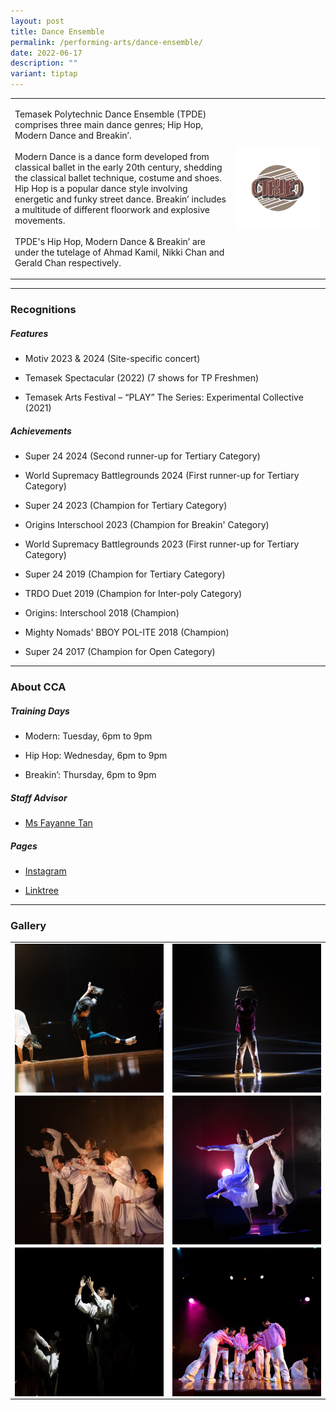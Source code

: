 ```yaml
---
layout: post
title: Dance Ensemble
permalink: /performing-arts/dance-ensemble/
date: 2022-06-17
description: ""
variant: tiptap
---
```

<table style="minWidth: 50px">
<colgroup>
<col>
<col>
</colgroup>
<tbody>
<tr>
<td rowspan="1" colspan="1">
<p>Temasek Polytechnic Dance Ensemble (TPDE) comprises three main dance genres;
Hip Hop, Modern Dance and Breakin’.
<br>
<br>Modern Dance is a dance form developed from classical ballet in the early
20th century, shedding the classical ballet technique, costume and shoes.
Hip Hop is a popular dance style involving energetic and funky street dance.
Breakin’ includes a multitude of different floorwork and explosive movements.
<br>
<br>TPDE's Hip Hop, Modern Dance &amp; Breakin’ are under the tutelage of
Ahmad Kamil, Nikki Chan and Gerald Chan respectively.</p>
</td>
<td rowspan="1" colspan="1">
<div class="isomer-image-wrapper">
<img style="display:block;margin-left:auto;margin-right:auto;" height="auto" width="100%" alt="DE" src="/images/Arts/DE/DE_logo.png">
</div>
</td>
</tr>
</tbody>
</table>
<hr>
<h3>Recognitions</h3>
<h5>Features</h5>
<ul data-tight="true" class="tight">
<li>
<p>Motiv 2023 &amp; 2024 (Site-specific concert)</p>
</li>
<li>
<p>Temasek Spectacular (2022) (7 shows for TP Freshmen)</p>
</li>
<li>
<p>Temasek Arts Festival – “PLAY” The Series: Experimental Collective (2021)</p>
</li>
</ul>
<h5>Achievements</h5>
<ul data-tight="true" class="tight">
<li>
<p>Super 24 2024 (Second runner-up for Tertiary Category)</p>
</li>
<li>
<p>World Supremacy Battlegrounds 2024 (First runner-up for Tertiary Category)</p>
</li>
<li>
<p>Super 24 2023 (Champion for Tertiary Category)</p>
</li>
<li>
<p>Origins Interschool 2023 (Champion for Breakin' Category)</p>
</li>
<li>
<p>World Supremacy Battlegrounds 2023 (First runner-up for Tertiary Category)</p>
</li>
<li>
<p>Super 24 2019 (Champion for Tertiary Category)</p>
</li>
<li>
<p>TRDO Duet 2019 (Champion for Inter-poly Category)</p>
</li>
<li>
<p>Origins: Interschool 2018 (Champion)</p>
</li>
<li>
<p>Mighty Nomads' BBOY POL-ITE 2018 (Champion)</p>
</li>
<li>
<p>Super 24 2017 (Champion for Open Category)</p>
</li>
</ul>
<hr>
<h3>About CCA</h3>
<h5>Training Days</h5>
<ul data-tight="true" class="tight">
<li>
<p>Modern: Tuesday, 6pm to 9pm</p>
</li>
<li>
<p>Hip Hop: Wednesday, 6pm to 9pm</p>
</li>
<li>
<p>Breakin’: Thursday, 6pm to 9pm</p>
</li>
</ul>
<h5>Staff Advisor</h5>
<ul data-tight="true" class="tight">
<li>
<p><a href="mailto:Fayanne_Tan@tp.edu.sg" rel="noopener noreferrer nofollow" target="_blank">Ms Fayanne Tan</a>
</p>
</li>
</ul>
<h5>Pages</h5>
<ul data-tight="true" class="tight">
<li>
<p><a href="https://www.instagram.com/tpdeofficial" rel="noopener noreferrer nofollow" target="_blank">Instagram</a>
</p>
</li>
<li>
<p><a href="https://linktr.ee/tpdeofficial" rel="noopener noreferrer nofollow" target="_blank">Linktree</a>
</p>
</li>
</ul>
<hr>
<h3>Gallery</h3>
<table style="minWidth: 50px">
<colgroup>
<col>
<col>
</colgroup>
<tbody>
<tr>
<td rowspan="1" colspan="1">
<div class="isomer-image-wrapper">
<img style="display:block;margin-left:auto;margin-right:auto;" height="auto" width="100%" alt="DE" src="/images/Arts/DE/DE_pic_1.jpg">
</div>
</td>
<td rowspan="1" colspan="1">
<div class="isomer-image-wrapper">
<img style="display:block;margin-left:auto;margin-right:auto;" height="auto" width="100%" alt="DE" src="/images/Arts/DE/DE_pic_2.jpg">
</div>
</td>
</tr>
<tr>
<td rowspan="1" colspan="1">
<div class="isomer-image-wrapper">
<img style="display:block;margin-left:auto;margin-right:auto;" height="auto" width="100%" alt="DE" src="/images/Arts/DE/DE_pic_3.jpg">
</div>
</td>
<td rowspan="1" colspan="1">
<div class="isomer-image-wrapper">
<img style="display:block;margin-left:auto;margin-right:auto;" height="auto" width="100%" alt="DE" src="/images/Arts/DE/DE_pic_4.jpg">
</div>
</td>
</tr>
<tr>
<td rowspan="1" colspan="1">
<div class="isomer-image-wrapper">
<img style="display:block;margin-left:auto;margin-right:auto;" height="auto" width="100%" alt="DE" src="/images/Arts/DE/DE_pic_5.jpg">
</div>
</td>
<td rowspan="1" colspan="1">
<div class="isomer-image-wrapper">
<img style="display:block;margin-left:auto;margin-right:auto;" height="auto" width="100%" alt="DE" src="/images/Arts/DE/DE_pic_6.jpg">
</div>
</td>
</tr>
</tbody>
</table>
<p></p>